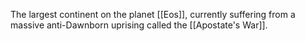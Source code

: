 The largest continent on the planet [[Eos]], currently suffering from a massive anti-Dawnborn uprising called the [[Apostate's War]].
